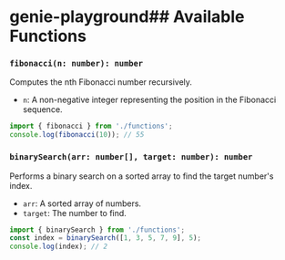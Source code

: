 <!-- Stan was here and thought it would be funny to say: " It is an AIIIIIIII " -->
# genie-playground## Available Functions

### `fibonacci(n: number): number`

Computes the nth Fibonacci number recursively.
- `n`: A non-negative integer representing the position in the Fibonacci sequence.

```typescript
import { fibonacci } from './functions';
console.log(fibonacci(10)); // 55
```

### `binarySearch(arr: number[], target: number): number`

Performs a binary search on a sorted array to find the target number's index.
- `arr`: A sorted array of numbers.
- `target`: The number to find.

```typescript
import { binarySearch } from './functions';
const index = binarySearch([1, 3, 5, 7, 9], 5);
console.log(index); // 2
```